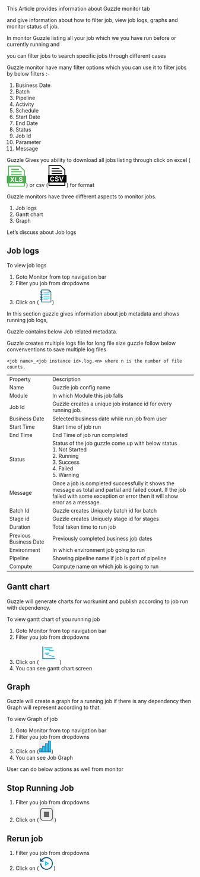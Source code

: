 This Article provides information about Guzzle monitor tab 

and give information about how to filter job, view job logs, graphs and monitor status of job.

In monitor Guzzle listing all your job which we you have run before or currently running and

you can filter jobs to search specific jobs through different cases 

Guzzle monitor have many filter options which you can use it to filter jobs by below filters :-

1. Business Date 
2. Batch        
3. Pipeline         
4. Activity        
5. Schedule        
6. Start Date       
7. End Date         
8. Status          
9. Job Id           
10. Parameter       
11. Message 

Guzzle Gives you ability to download all jobs listing through click on excel (![image alt text](/img/docs/how-to-guides/monitor/monitor0.png)) or csv (![image alt text](/img/docs/how-to-guides/monitor/monitor1.png)) for format

Guzzle monitors have three different aspects to monitor jobs.
1. Job logs
2. Gantt chart
3. Graph

Let’s discuss about Job logs

## Job logs

To view job logs 
1. Goto Monitor from top navigation bar
2. Filter you job from dropdowns
3. Click on (![image alt text](/img/docs/how-to-guides/monitor/monitor2.png))

In this section guzzle gives information about job metadata and shows running job logs,

Guzzle contains below Job related metadata.

Guzzle creates multiple logs file for long file size guzzle follow below convenventions to save multiple log files

    <job name>_<job instance id>.log.<n> where n is the number of file counts.

<table>
  <tr>
    <td>Property </td>
    <td>Description</td>
  </tr>
  <tr>
    <td>Name</td>
    <td>Guzzle job config name</td>
  </tr>
  <tr>
    <td>Module</td>
    <td>In which Module this job falls</td>
  </tr>
  <tr>
    <td>Job Id</td>
    <td>Guzzle creates a unique job instance id for every running job.</td>
  </tr>
  <tr>
    <td>Business Date</td>
    <td>Selected business date while run job from user</td>
  </tr>
  <tr>
    <td>Start Time</td>
    <td>Start time of job run</td>
  </tr>
  <tr>
    <td>End Time</td>
    <td>End Time of job run completed</td>
  </tr>
  <tr>
    <td>Status </td>
    <td>Status of the job guzzle come up with below status <br/>
1. Not Started<br/>
2. Running<br/>
3. Success<br/>
4. Failed<br/>
5. Warning
</td>
  </tr>
  <tr>
    <td>Message</td>
    <td>Once a job is completed successfully it shows the message as total and partial and failed count. If the job failed with some exception or error then it will show error as a message.</td>
  </tr>
  <tr>
    <td>Batch Id</td>
    <td>Guzzle creates Uniquely batch id for batch</td>
  </tr>
  <tr>
    <td>Stage id</td>
    <td>Guzzle creates Uniquely stage id for stages</td>
  </tr>
  <tr>
    <td>Duration</td>
    <td>Total taken time to run job</td>
  </tr>
  <tr>
    <td>Previous Business Date</td>
    <td>Previously completed business job dates </td>
  </tr>
  <tr>
    <td>Environment</td>
    <td>In which environment job going to run</td>
  </tr>
  <tr>
    <td>Pipeline</td>
    <td>Showing pipeline name if job is part of pipeline</td>
  </tr>
  <tr>
    <td>Compute</td>
    <td>Compute name on which job is going to run</td>
  </tr>
</table>


## Gantt chart

Guzzle will generate charts for workunint and publish according to job run with dependency.

To view gantt chart of you running job 

1. Goto Monitor from top navigation bar
2. Filter you job from dropdowns
3. Click on (![image alt text](/img/docs/how-to-guides/monitor/monitor3.png)) 
4. You can see gantt chart screen

## Graph

Guzzle will create a graph for a running job if there is any dependency then Graph will represent according to that.

To view Graph of job

1. Goto Monitor from top navigation bar
2. Filter you job from dropdowns
3. Click on (![image alt text](/img/docs/how-to-guides/monitor/monitor4.png))
4. You can see Job Graph

User can do below actions as well from monitor 

## Stop Running Job
1. Filter you job from dropdowns
2. Click on (![image alt text](/img/docs/how-to-guides/monitor/monitor5.png))

## Rerun job
1. Filter you job from dropdowns
2. Click on (![image alt text](/img/docs/how-to-guides/monitor/monitor6.png))

